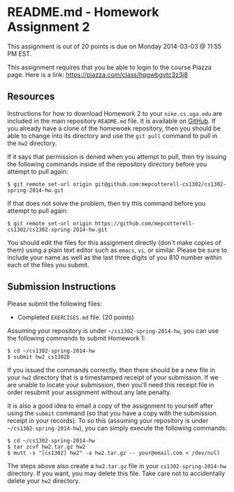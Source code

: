 
# README.md - Homework Assignment 2

This assignment is out of 20 points is due on Monday 2014-03-03 @ 11:55 PM EST.

This assignment requires that you be able to login to the course Piazza page.
Here is a link: https://piazza.com/class/hqgwbgvtc3z3j8

## Resources

Instructions for how to download Homework 2 to your 
<code>nike.cs.uga.edu</code> are included in the main repository
<code>README.md</code> file. It is available on
[GitHub](https://github.com/mepcotterell-cs1302/cs1302-spring-2014-hw/blob/master/README.md).
If you already have a clone of the homewoek repository, then you should be able
to change into its directory and use the <code>git pull</code> command to pull in
the <code>hw2</code> directory.

If it says that permission is denied when you attempt to pull, then try issuing
the following commands inside of the repository directory before you attempt
to pull again:

```
$ git remote set-url origin git@github.com:mepcotterell-cs1302/cs1302-spring-2014-hw.git
```

If that does not solve the problem, then try this command before you attempt to pull again:

```
$ git remote set-url origin https://github.com/mepcotterell-cs1302/cs1302-spring-2014-hw.git
```

You should edit the files for this assignment directly (don't make copies of them)
using a plain text editor such as <code>emacs</code>, <code>vi</code>, or 
similar. Please be sure to include your name as well as the last three digits of
you 810 number within each of the files you submit.

## Submission Instructions

Please submit the following files:

 * Completed <code>EXERCISES.md</code> file. (20 points)

Assuming your repository is under <code>~/cs1302-spring-2014-hw</code>, you can
use the following commands to submit Homework 1:

```
$ cd ~/cs1302-spring-2014-hw
$ submit hw2 cs1302b
```

If you issued the commands correctly, then there should be a new
file in your <code>hw2</code> directory that is a timestamped
receipt of your submission. If we are unable to locate your submission,
then you'll need this receipt file in order resubmit your assignment
without any late penalty. 

It is also a good idea to email a copy of the assignment to yourself
after using the <code>submit</code> command (so that you have a
copy with the submission receipt in your records). To so this (assuming
your repository is under <code>~/cs1302-spring-2014-hw</code>), you can
simply execute the following commands:

```
$ cd ~/cs1302-spring-2014-hw
$ tar zcvf hw2.tar.gz hw2
$ mutt -s "[cs1302] hw2" -a hw2.tar.gz -- your@email.com < /dev/null
```

The steps above also create a <code>hw2.tar.gz</code> file in your
<code>cs1302-spring-2014-hw</code> directory. If you want, you
may delete this file. Take care not to accidentally delete your
<code>hw2</code> directory.

